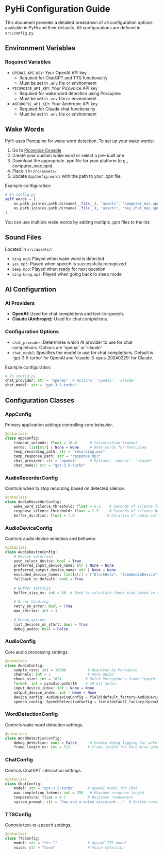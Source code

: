 # PyHi Configuration Guide

This document provides a detailed breakdown of all configuration options available in PyHi and their defaults. All configurations are defined in `src/config.py`.

## Environment Variables

### Required Variables
- `OPENAI_API_KEY`: Your OpenAI API key
  - Required for ChatGPT and TTS functionality
  - Must be set in `.env` file or environment
- `PICOVOICE_API_KEY`: Your Picovoice API key
  - Required for wake word detection using Porcupine
  - Must be set in `.env` file or environment
- `ANTHROPIC_API_KEY`: Your Anthropic API key
  - Required for Claude chat functionality
  - Must be set in `.env` file or environment

## Wake Words

PyHi uses Porcupine for wake word detection. To set up your wake words:

1. Go to [Picovoice Console](https://console.picovoice.ai/ppn)
2. Create your custom wake word or select a pre-built one
3. Download the appropriate .ppn file for your platform (e.g., computer_mac.ppn)
4. Place it in `src/assets/`
5. Update `AppConfig.words` with the path to your .ppn file

Example configuration:
```python
# In config.py
self.words = [
    os.path.join(os.path.dirname(__file__), "assets", "computer_mac.ppn"),
    os.path.join(os.path.dirname(__file__), "assets", "hey_chat_mac.ppn")
]
```

You can use multiple wake words by adding multiple .ppn files to the list.

## Sound Files
Located in `src/assets/`:
- `bing.mp3`: Played when wake word is detected
- `yes.mp3`: Played when speech is successfully recognized
- `beep.mp3`: Played when ready for next question
- `bing-bong.mp3`: Played when going back to sleep mode

## AI Configuration

### AI Providers
- **OpenAI**: Used for chat completions and text-to-speech.
- **Claude (Anthropic)**: Used for chat completions.

### Configuration Options
- `chat_provider`: Determines which AI provider to use for chat completions. Options are 'openai' or 'claude'.
- `chat_model`: Specifies the model to use for chat completions. Default is 'gpt-3.5-turbo' for OpenAI and 'claude-3-opus-20240229' for Claude.

Example configuration:
```python
# In config.py
chat_provider: str = "openai"  # Options: 'openai', 'claude'
chat_model: str = "gpt-3.5-turbo"
```

## Configuration Classes

### AppConfig
Primary application settings controlling core behavior.

```python
@dataclass
class AppConfig:
    timeout_seconds: float = 10.0      # Conversation timeout
    words: list[str] | None = None     # Wake words for Porcupine
    temp_recording_path: str = "recording.wav"
    temp_response_path: str = "response.mp3"
    chat_provider: str = "openai"      # Options: 'openai', 'claude'
    chat_model: str = "gpt-3.5-turbo"
```

### AudioRecorderConfig
Controls when to stop recording based on detected silence.

```python
@dataclass
class AudioRecorderConfig:
    wake_word_silence_threshold: float = 0.5    # Seconds of silence for wake word detection
    response_silence_threshold: float = 2.5     # Seconds of silence before stopping response recording
    buffer_duration: float = 1.0               # Duration of audio buffer in seconds
```

### AudioDeviceConfig
Controls audio device selection and behavior.

```python
@dataclass
class AudioDeviceConfig:
    # Device selection
    auto_select_device: bool = True
    preferred_input_device_name: str | None = None
    preferred_output_device_name: str | None = None
    excluded_device_names: list[str] = ["BlackHole", "ZoomAudioDevice"]
    fallback_to_default: bool = True
    
    # Buffer settings
    buffer_size_ms: int = 50  # Used to calculate chunk_size based on sample rate
    
    # Error handling
    retry_on_error: bool = True
    max_retries: int = 3
    
    # Debug options
    list_devices_on_start: bool = True
    debug_audio: bool = False
```

### AudioConfig
Core audio processing settings.

```python
@dataclass
class AudioConfig:
    sample_rate: int = 16000          # Required by Porcupine
    channels: int = 1                 # Mono audio
    chunk_size: int = 1024           # Match Porcupine's frame length
    format: int = pyaudio.paInt16    # 16-bit audio
    input_device_index: int | None = None
    output_device_index: int | None = None
    device_config: AudioDeviceConfig = field(default_factory=AudioDeviceConfig)
    speech_config: SpeechDetectionConfig = field(default_factory=SpeechDetectionConfig)
```

### WordDetectionConfig
Controls wake word detection settings.

```python
@dataclass
class WordDetectionConfig:
    debug_detection: bool = False      # Enable debug logging for wake word detection
    frame_length_ms: int = 512        # Frame length for Porcupine processing
```

### ChatConfig
Controls ChatGPT interaction settings.

```python
@dataclass
class ChatConfig:
    model: str = "gpt-3.5-turbo"      # OpenAI model for chat
    max_completion_tokens: int = 250   # Maximum response length
    temperature: float = 0.7          # Response randomness
    system_prompt: str = "You are a voice assistant..."  # System context
```

### TTSConfig
Controls text-to-speech settings.

```python
@dataclass
class TTSConfig:
    model: str = "tts-1"              # OpenAI TTS model
    voice: str = "nova"               # Voice selection
```